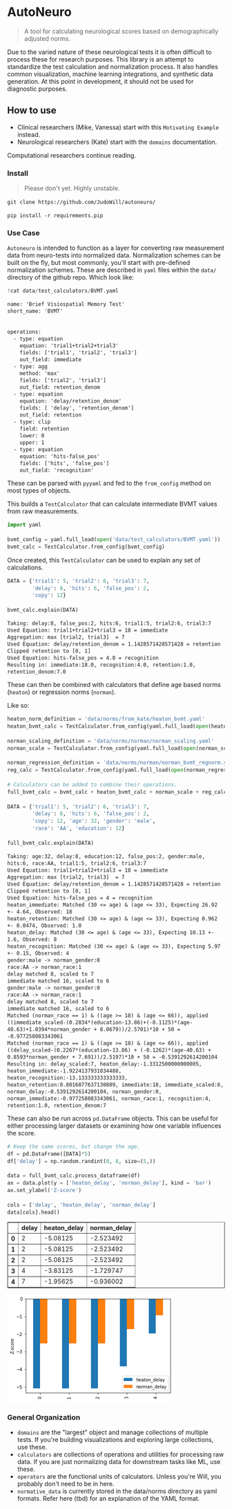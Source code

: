 # AutoNeuro
> A tool for calculating neurological scores based on demographically adjusted norms.


Due to the varied nature of these neurological tests it is often difficult to process these for research purposes.
This library is an attempt to standardize the test calculation and normalization process.
It also handles common visualization, machine learning integrations, and synthetic data generation.
At this point in development, it should not be used for diagnostic purposes.

## How to use

 - Clinical researchers (Mike, Vanessa) start with this `Motivating Example` instead.
 - Neurological researchers (Kate) start with the `domains` documentation.

Computational researchers continue reading.

### Install
> Please don't yet. Highly unstable.

`git clone https://github.com/JudoWill/autoneuro/`

`pip install -r requirements.pip`

### Use Case

`Autoneuro` is intended to function as a layer for converting raw measurement data from neuro-tests into normalized data.
Normalization schemes can be built on the fly, but most commonly, you'll start with pre-defined normalization schemes.
These are described in `yaml` files within the `data/` directory of the github repo.
Which look like:

```python
!cat data/test_calculators/BVMT.yaml
```

    name: 'Brief Visiospatial Memory Test'
    short_name: 'BVMT'
    
    
    operations:
      - type: equation
        equation: 'trial1+trial2+trial3'
        fields: ['trial1', 'trial2', 'trial3']
        out_field: immediate
      - type: agg
        method: 'max'
        fields: ['trial2', 'trial3']
        out_field: retention_denom
      - type: equation
        equation: 'delay/retention_denom'
        fields: [ 'delay', 'retention_denom']
        out_field: retention
      - type: clip
        field: retention
        lower: 0
        upper: 1
      - type: equation
        equation: 'hits-false_pos'
        fields: ['hits', 'false_pos']
        out_field: 'recognition'
    


These can be parsed with `pyyaml` and fed to the `from_config` method on most types of objects.

This builds a `TestCalculator` that can calculate intermediate BVMT values from raw measurements.

```python
import yaml

bvmt_config = yaml.full_load(open('data/test_calculators/BVMT.yaml'))
bvmt_calc = TestCalculator.from_config(bvmt_config)
```

Once created, this `TestCalculator` can be used to explain any set of calculations.

```python
DATA = {'trial1': 5, 'trial2': 6, 'trial3': 7,
        'delay': 8, 'hits': 6, 'false_pos': 2,
        'copy': 12}

bvmt_calc.explain(DATA)
```

    Taking: delay:8, false_pos:2, hits:6, trial1:5, trial2:6, trial3:7
    Used Equation: trial1+trial2+trial3 = 18 = immediate
    Aggregation: max [trial2, trial3]  = 7
    Used Equation: delay/retention_denom = 1.1428571428571428 = retention
    Clipped retention to [0, 1]
    Used Equation: hits-false_pos = 4.0 = recognition
    Resulting in: immediate:18.0, recognition:4.0, retention:1.0, retention_denom:7.0


These can then be combined with calculators that define age based norms (`heaton`) or regression norms (`norman`).

Like so:

```python
heaton_norm_definition = 'data/norms/from_kate/heaton_bvmt.yaml'
heaton_bvmt_calc = TestCalculator.from_config(yaml.full_load(open(heaton_norm_definition)))

norman_scaling_definition = 'data/norms/norman/norman_scaling.yaml'
norman_scale = TestCalculator.from_config(yaml.full_load(open(norman_scaling_definition)))

norman_regression_definition = 'data/norms/norman/norman_bvmt_regnorm.yaml'
reg_calc = TestCalculator.from_config(yaml.full_load(open(norman_regression_definition)))

# Calculators can be added to combine their operations.
full_bvmt_calc = bvmt_calc + heaton_bvmt_calc + norman_scale + reg_calc

DATA = {'trial1': 5, 'trial2': 6, 'trial3': 7,
        'delay': 8, 'hits': 6, 'false_pos': 2,
        'copy': 12, 'age': 32, 'gender': 'male',
        'race': 'AA', 'education': 12}

full_bvmt_calc.explain(DATA)
```

    Taking: age:32, delay:8, education:12, false_pos:2, gender:male, hits:6, race:AA, trial1:5, trial2:6, trial3:7
    Used Equation: trial1+trial2+trial3 = 18 = immediate
    Aggregation: max [trial2, trial3]  = 7
    Used Equation: delay/retention_denom = 1.1428571428571428 = retention
    Clipped retention to [0, 1]
    Used Equation: hits-false_pos = 4 = recognition
    heaton_immediate: Matched (30 <= age) & (age <= 33), Expecting 26.92 +- 4.64, Observed: 18
    heaton_retention: Matched (30 <= age) & (age <= 33), Expecting 0.962 +- 0.0474, Observed: 1.0
    heaton_delay: Matched (30 <= age) & (age <= 33), Expecting 10.13 +- 1.6, Observed: 8
    heaton_recognition: Matched (30 <= age) & (age <= 33), Expecting 5.97 +- 0.15, Observed: 4
    gender:male -> norman_gender:0
    race:AA -> norman_race:1
    delay matched 8, scaled to 7
    immediate matched 16, scaled to 6
    gender:male -> norman_gender:0
    race:AA -> norman_race:1
    delay matched 8, scaled to 7
    immediate matched 16, scaled to 6
    Matched (norman_race == 1) & ((age >= 18) & (age <= 66)), applied ((immediate_scaled-(0.2834*(education-13.86)+(-0.1125)*(age-40.63)+1.0394*norman_gender + 8.0679))/2.5701)*10 + 50 = -0.977258083343061
    Matched (norman_race == 1) & ((age >= 18) & (age <= 66)), applied ((delay_scaled-(0.2267*(education-13.86) + (-0.1262)*(age-40.63) + 0.8593*norman_gender + 7.691))/2.5197)*10 + 50 = -0.5391292614200104
    Resulting in: delay_scaled:7, heaton_delay:-1.3312500000000005, heaton_immediate:-1.9224137931034488, heaton_recognition:-13.133333333333333, heaton_retention:0.8016877637130809, immediate:18, immediate_scaled:6, norman_delay:-0.5391292614200104, norman_gender:0, norman_immediate:-0.977258083343061, norman_race:1, recognition:4, retention:1.0, retention_denom:7


These can also be run across `pd.DataFrame` objects.
This can be useful for either processing larger datasets or examining how one variable influences the score.

```python
# Keep the same scores, but change the age.
df = pd.DataFrame([DATA]*5)
df['delay'] = np.random.randint(0, 8, size=(5,))

data = full_bvmt_calc.process_dataframe(df)
ax = data.plot(y = ['heaton_delay', 'norman_delay'], kind = 'bar')
ax.set_ylabel('Z-score')

cols = ['delay', 'heaton_delay', 'norman_delay']
data[cols].head()

```




<div>
<style scoped>
    .dataframe tbody tr th:only-of-type {
        vertical-align: middle;
    }

    .dataframe tbody tr th {
        vertical-align: top;
    }

    .dataframe thead th {
        text-align: right;
    }
</style>
<table border="1" class="dataframe">
  <thead>
    <tr style="text-align: right;">
      <th></th>
      <th>delay</th>
      <th>heaton_delay</th>
      <th>norman_delay</th>
    </tr>
  </thead>
  <tbody>
    <tr>
      <th>0</th>
      <td>2</td>
      <td>-5.08125</td>
      <td>-2.523492</td>
    </tr>
    <tr>
      <th>1</th>
      <td>2</td>
      <td>-5.08125</td>
      <td>-2.523492</td>
    </tr>
    <tr>
      <th>2</th>
      <td>2</td>
      <td>-5.08125</td>
      <td>-2.523492</td>
    </tr>
    <tr>
      <th>3</th>
      <td>4</td>
      <td>-3.83125</td>
      <td>-1.729747</td>
    </tr>
    <tr>
      <th>4</th>
      <td>7</td>
      <td>-1.95625</td>
      <td>-0.936002</td>
    </tr>
  </tbody>
</table>
</div>




![png](docs/images/output_13_1.png)


### General Organization

 - `domains` are the "largest" object and manage collections of multiple tests. 
 If you're building visualizations and exploring large collections, use these.
 - `calculators` are collections of operations and utilities for processing raw data. 
 If you are just normalizing data for downstream tasks like ML, use these.
 - `operators` are the functional units of calculators. 
 Unless you're Will, you probably don't need to be in here. 
 - `normative_data` is currently stored in the data/norms directory as yaml formats.
 Refer here (tbd) for an explanation of the YAML format.
  
